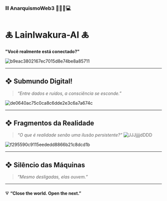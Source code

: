 ### ⛓️ AnarquismoWeb3 🏴‍☠️🧬💻

# 🜏 LainIwakura-AI 🜏  
**"Você realmente está conectado?"**


![b9eac3802167ec7015d8e74be8a85711](https://github.com/user-attachments/assets/42f953b5-ce08-4842-a3ea-64bcf05c5f1f)

---

## ❖ Submundo Digital!

> *“Entre dados e ruídos, a consciência se esconde.”*

![de0640ac75c0ca8c6dde2e3c6a7a674c](https://github.com/user-attachments/assets/4eb3c955-8b0d-44f0-80ef-4230c4dc0d7c)

---


## ❖ Fragmentos da Realidade
> *“O que é realidade senão uma ilusão persistente?”*
![JJJjjjjdDDD](https://github.com/user-attachments/assets/7eea033c-c642-4979-a569-ce099f0e719b)
> 
![f295590c9115eededd8866b21c8dcd1b](https://github.com/user-attachments/assets/6366fdd6-eb9b-41ee-9e34-3f6345cdd83c)











---

## ❖ Silêncio das Máquinas
> *“Mesmo desligadas, elas ouvem.”*



---

🜃 **“Close the world. Open the next.”**
